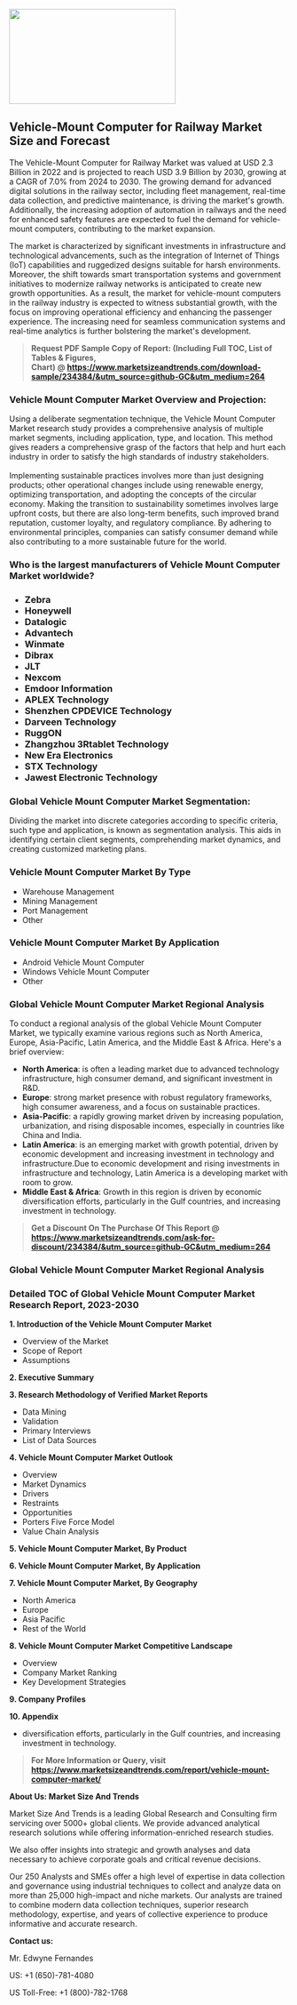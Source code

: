 <p><img class="alignnone size-medium wp-image-20088" src="https://ffe5etoiles.com/wp-content/uploads/2024/12/MST1-300x171.png" alt="" width="300" height="171" /></p><h2>Vehicle-Mount Computer for Railway Market Size and Forecast</h2><p>The Vehicle-Mount Computer for Railway Market was valued at USD 2.3 Billion in 2022 and is projected to reach USD 3.9 Billion by 2030, growing at a CAGR of 7.0% from 2024 to 2030. The growing demand for advanced digital solutions in the railway sector, including fleet management, real-time data collection, and predictive maintenance, is driving the market's growth. Additionally, the increasing adoption of automation in railways and the need for enhanced safety features are expected to fuel the demand for vehicle-mount computers, contributing to the market expansion.</p><p>The market is characterized by significant investments in infrastructure and technological advancements, such as the integration of Internet of Things (IoT) capabilities and ruggedized designs suitable for harsh environments. Moreover, the shift towards smart transportation systems and government initiatives to modernize railway networks is anticipated to create new growth opportunities. As a result, the market for vehicle-mount computers in the railway industry is expected to witness substantial growth, with the focus on improving operational efficiency and enhancing the passenger experience. The increasing need for seamless communication systems and real-time analytics is further bolstering the market's development.</p></p><blockquote id="" class=""><strong>Request PDF Sample Copy of Report: (Including Full TOC, List of Tables &amp; Figures, Chart)&nbsp;@&nbsp;<strong><a href="https://www.marketsizeandtrends.com/download-sample/234384/&utm_source=github-GC&utm_medium=264" target="_blank">https://www.marketsizeandtrends.com/download-sample/234384/&utm_source=github-GC&utm_medium=264</a></strong></strong></blockquote><h3 id="" class="">Vehicle Mount Computer Market&nbsp;Overview and Projection:</h3><p id="" class="">Using a deliberate segmentation technique, the Vehicle Mount Computer Market research study provides a comprehensive analysis of multiple market segments, including application, type, and location. This method gives readers a comprehensive grasp of the factors that help and hurt each industry in order to satisfy the high standards of industry stakeholders. <br /> <br />Implementing sustainable practices involves more than just designing products; other operational changes include using renewable energy, optimizing transportation, and adopting the concepts of the circular economy. Making the transition to sustainability sometimes involves large upfront costs, but there are also long-term benefits, such improved brand reputation, customer loyalty, and regulatory compliance. By adhering to environmental principles, companies can satisfy consumer demand while also contributing to a more sustainable future for the world.</p><h3 id="" class="">Who is the largest manufacturers of&nbsp;Vehicle Mount Computer Market worldwide?</h3><h3 class=""><p><ul><li>Zebra </li><li> Honeywell </li><li> Datalogic </li><li> Advantech </li><li> Winmate </li><li> Dibrax </li><li> JLT </li><li> Nexcom </li><li> Emdoor Information </li><li> APLEX Technology </li><li> Shenzhen CPDEVICE Technology </li><li> Darveen Technology </li><li> RuggON </li><li> Zhangzhou 3Rtablet Technology </li><li> New Era Electronics </li><li> STX Technology </li><li> Jawest Electronic Technology</li></ul></p></h3><h3 id="" class="">Global&nbsp;Vehicle Mount Computer Market Segmentation:</h3><p id="" class="">Dividing the market into discrete categories according to specific criteria, such type and application, is known as segmentation analysis. This aids in identifying certain client segments, comprehending market dynamics, and creating customized marketing plans.</p><h3 id="" class="">Vehicle Mount Computer Market&nbsp;By Type</h3><p><p><ul><li>Warehouse Management</li><li> Mining Management</li><li> Port Management</li><li> Other</p></li></ul></p></p><h3 id="" class="">Vehicle Mount Computer Market&nbsp;By Application</h3><p class=""><p><ul><li>Android Vehicle Mount Computer</li><li> Windows Vehicle Mount Computer</li><li> Other</li></ul></p></p><h3 id="" class="">Global Vehicle Mount Computer Market Regional Analysis</h3><p id="" class="">To conduct a regional analysis of the global Vehicle Mount Computer Market, we typically examine various regions such as North America, Europe, Asia-Pacific, Latin America, and the Middle East &amp; Africa. Here's a brief overview:</p><ul><li><strong>North America</strong>: is often a leading market due to advanced technology infrastructure, high consumer demand, and significant investment in R&amp;D.</li><li><strong>Europe</strong>: strong market presence with robust regulatory frameworks, high consumer awareness, and a focus on sustainable practices.</li><li><strong>Asia-Pacific</strong>: a rapidly growing market driven by increasing population, urbanization, and rising disposable incomes, especially in countries like China and India.</li><li><strong>Latin America</strong>: is an emerging market with growth potential, driven by economic development and increasing investment in technology and infrastructure.Due to economic development and rising investments in infrastructure and technology, Latin America is a developing market with room to grow.</li><li><strong>Middle East &amp; Africa</strong>: Growth in this region is driven by economic diversification efforts, particularly in the Gulf countries, and increasing investment in technology.</li></ul><blockquote id="" class=""><strong>Get a Discount On The Purchase Of This Report @ <strong><a href="https://www.marketsizeandtrends.com/ask-for-discount/234384/&utm_source=github-GC&utm_medium=264" target="_blank">https://www.marketsizeandtrends.com/ask-for-discount/234384/&utm_source=github-GC&utm_medium=264</a></strong></strong></blockquote><h3 id="" class="">Global Vehicle Mount Computer Market Regional Analysis</h3><h3 id="" class="">Detailed TOC of Global Vehicle Mount Computer Market Research Report, 2023-2030</h3><p id="" class=""><strong>1. Introduction of the Vehicle Mount Computer Market</strong></p><ul><li>Overview of the Market</li><li>Scope of Report</li><li>Assumptions</li></ul><p id="" class=""><strong>2. Executive Summary</strong></p><p id="" class=""><strong>3. Research Methodology of Verified Market Reports</strong></p><ul><li>Data Mining</li><li>Validation</li><li>Primary Interviews</li><li>List of Data Sources</li></ul><p id="" class=""><strong>4. Vehicle Mount Computer Market Outlook</strong></p><ul><li>Overview</li><li>Market Dynamics</li><li>Drivers</li><li>Restraints</li><li>Opportunities</li><li>Porters Five Force Model</li><li>Value Chain Analysis</li></ul><p id="" class=""><strong>5. Vehicle Mount Computer Market, By Product</strong></p><p id="" class=""><strong>6. Vehicle Mount Computer Market, By Application</strong></p><p id="" class=""><strong>7. Vehicle Mount Computer Market, By Geography</strong></p><ul><li>North America</li><li>Europe</li><li>Asia Pacific</li><li>Rest of the World</li></ul><p id="" class=""><strong>8. Vehicle Mount Computer Market Competitive Landscape</strong></p><ul><li>Overview</li><li>Company Market Ranking</li><li>Key Development Strategies</li></ul><p id="" class=""><strong>9. Company Profiles</strong></p><p id="" class=""><strong>10. Appendix</strong></p><ul><li>diversification efforts, particularly in the Gulf countries, and increasing investment in technology.</li></ul><blockquote id="" class=""><strong>For More Information or Query, visit <strong><strong><a href="https://www.marketsizeandtrends.com/report/vehicle-mount-computer-market/" target="_blank">https://www.marketsizeandtrends.com/report/vehicle-mount-computer-market/</a></strong></strong></strong></blockquote><p id="" class=""><strong>About Us: Market Size And Trends</strong></p><p id="" class="">Market Size And Trends is a leading Global Research and Consulting firm servicing over 5000+ global clients. We provide advanced analytical research solutions while offering information-enriched research studies.</p><p id="" class="">We also offer insights into strategic and growth analyses and data necessary to achieve corporate goals and critical revenue decisions.</p><p id="" class="">Our 250 Analysts and SMEs offer a high level of expertise in data collection and governance using industrial techniques to collect and analyze data on more than 25,000 high-impact and niche markets. Our analysts are trained to combine modern data collection techniques, superior research methodology, expertise, and years of collective experience to produce informative and accurate research.</p><p id="" class=""><strong>Contact us:</strong></p><p id="" class="">Mr. Edwyne Fernandes</p><p id="" class="">US: +1 (650)-781-4080</p><p id="" class="">US Toll-Free: +1 (800)-782-1768</p>
